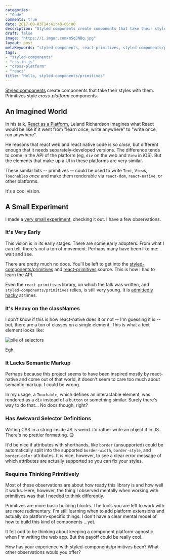 ```yaml
---
categories:
- "Code"
comments: true
date: 2017-08-03T14:41:40-06:00
description: "Styled components create components that take their styles with them.  Primitives style cross-platform components."
draft: false
image: "https://i.imgur.com/mSqJNBq.jpg"
layout: post
metaKeywords: "styled-components, react-primitives, styled-components/primitives, using styled components primitives"
tags:
- "styled-components"
- "css-in-js"
- "cross-platform"
- "react"
title: "Hello, styled-components/primitives"
---
```


[Styled components](https://github.com/styled-components/styled-components) create components that take their styles with them.  Primitives style *cross-platform* components.

<!--more-->

## An Imagined World

In his talk, [React as a Platform](https://youtu.be/hNwQPJy-XZY), Leland Richardson imagines what React would be like if it went from "learn once, write anywhere" to "write once, run anywhere".

He reasons that react web and react native code is *so close*, but different enough that it needs separately-developed versions.  The difference tends to come in the API of the platform (eg, `div` on the web and `View` in iOS). But the elements that make up a UI in these platforms are very similar.  

These similar bits -- primitives -- could be used to write `Text`, `View`s, `Touchable`s *once* and make them renderable via `react-dom`, `react-native`, or other platforms.

It's a cool vision.

## A Small Experiment

I made a [very small experiment](https://github.com/jaketrent/hello-styled-component-primitives), checking it out. I have a few observations.

### It's Very Early

This vision is in its early stages.  There are some early adopters.  From what I can tell, there's not a ton of movement.  Perhaps many have been like me: wait and see.

There are pretty much no docs.  You'll be left to get into the [styled-components/primitives](https://github.com/styled-components/styled-components/blob/master/src/primitives/index.js) and [react-primitives](https://github.com/lelandrichardson/react-primitives) source.  This is how I had to learn the API.

Even the `react-primitives` library, on which the talk was written, and `styled-components/primitives` relies, is still very young.  It is [admittedly hacky](https://github.com/lelandrichardson/react-primitives/blob/master/src/modules/Touchable.js#L20) at times.

### It's Heavy on the classNames

I don't know if this is how react-native does it or not -- I'm guessing it is -- but, there are a ton of classes on a single element.  This is what a text element looks like: 

![pile of selectors](https://i.imgur.com/VH57PeV.jpg)

Egh.

### It Lacks Semantic Markup

Perhaps because this project seems to have been inspired mostly by react-native and come out of that world, it doesn't seem to care too much about semantic markup.  I could be wrong.

In my usage, a `Touchable`, which defines an interactable element, was rendered as a `div` instead of a `button` or something similar.  Surely there's way to do that... No docs though, right?

### Has Awkward Selector Definitions

Writing CSS in a string inside JS is weird.  I'd rather write an object if in JS. There's no prettier formatting. 😩  

It'd be nice if attributes with shorthands, like `border` (unsupported) could be automatically split into the supported `border-width`, `border-style`, and `border-color` attributes.  It _is_ nice, however, to see a clear error message of which attributes are actually supported so you can fix your styles.

### Requires Thinking Primitively

Most of these observations are about how ready this library is and how well it works.  Here, however, the thing I observed mentally when working with primitives was that I needed to think differently.

Primitives are more basic building blocks.  The tools you are left to work with are more rudimentary.  I'm still learning when to add platform extensions and actually do platform-specific things.  I don't have a clear mental model of how to build this kind of components ...yet.

It felt odd to be thinking about keeping a component platform-agnostic when I'm writing the web app.  But the payoff could be really cool.

How has your experience with styled-components/primitives been?  What other observations would you offer?


